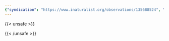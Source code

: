 ```yaml
---
{"syndication": "https://www.inaturalist.org/observations/135688524", "date": "2022-09-18T15:21:49-04:00", "taxon": {"name": "Trametes versicolor", "common_name": "turkey-tail"}, "quality_grade": "needs_id", "identifications_most_agree": false, "species_guess": "turkey-tail", "identifications_most_disagree": false, "captive": false, "project_ids": [], "community_taxon_id": null, "geojson": {"type": "Point", "coordinates": [-73.1764008333, 42.6373577778]}, "owners_identification_from_vision": false, "identifications_count": 0, "obscured": false, "num_identification_agreements": 0, "num_identification_disagreements": 0, "place_guess": "Williamstown, MA 01267, USA", "photos": [{"id": 231466403, "license_code": "cc-by-nc", "original_dimensions": {"width": 1536, "height": 2048}, "url": "https://inaturalist-open-data.s3.amazonaws.com/photos/231466403/square.jpeg", "attribution": "(c) Brandon Rozek, all rights reserved", "flags": []}, {"id": 231466433, "license_code": "cc-by-nc", "original_dimensions": {"width": 1536, "height": 2048}, "url": "https://inaturalist-open-data.s3.amazonaws.com/photos/231466433/square.jpeg", "attribution": "(c) Brandon Rozek, all rights reserved", "flags": []}]}
---
```

{{< unsafe >}}

{{< /unsafe >}}
